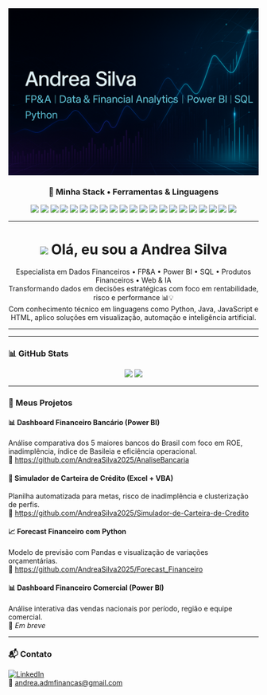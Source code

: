 <img align="center" src="https://github.com/AndreaSilva2025/AndreaSilva2025/blob/main/capa.png" />

<h3 align="center">🧠 Minha Stack • Ferramentas & Linguagens</h3>

<p align="center">
  <!-- IDEs -->
  <img src="https://img.shields.io/badge/VS_Code-007ACC?style=flat&logo=visualstudiocode&logoColor=white" />
  <img src="https://img.shields.io/badge/PyCharm-000000?style=flat&logo=pycharm&logoColor=white" />
  
  <!-- Linguagens -->
  <img src="https://img.shields.io/badge/Python-3776AB?style=flat&logo=python&logoColor=white" />
  <img src="https://img.shields.io/badge/Java-ED8B00?style=flat&logo=openjdk&logoColor=white" />
  <img src="https://img.shields.io/badge/JavaScript-F7DF1E?style=flat&logo=javascript&logoColor=black" />
  <img src="https://img.shields.io/badge/TypeScript-3178C6?style=flat&logo=typescript&logoColor=white" />
  <img src="https://img.shields.io/badge/HTML5-E34F26?style=flat&logo=html5&logoColor=white" />
  <img src="https://img.shields.io/badge/CSS3-1572B6?style=flat&logo=css3&logoColor=white" />

  <!-- BI e Dados -->
  <img src="https://img.shields.io/badge/Power_BI-F2C811?style=flat&logo=powerbi&logoColor=black" />
  <img src="https://img.shields.io/badge/SQL-4479A1?style=flat&logo=mysql&logoColor=white" />
  <img src="https://img.shields.io/badge/MongoDB-47A248?style=flat&logo=mongodb&logoColor=white" />
  
  <!-- Frameworks -->
  <img src="https://img.shields.io/badge/Django-092E20?style=flat&logo=django&logoColor=white" />
  <img src="https://img.shields.io/badge/Streamlit-FF4B4B?style=flat&logo=streamlit&logoColor=white" />
  <img src="https://img.shields.io/badge/Pandas-150458?style=flat&logo=pandas&logoColor=white" />

  <!-- IA & ML -->
  <img src="https://img.shields.io/badge/Scikit_Learn-F7931E?style=flat&logo=scikit-learn&logoColor=white" />
  <img src="https://img.shields.io/badge/TensorFlow-FF6F00?style=flat&logo=tensorflow&logoColor=white" />
  <img src="https://img.shields.io/badge/OpenAI-412991?style=flat&logo=openai&logoColor=white" />

  <!-- DevOps e Versionamento -->
  <img src="https://img.shields.io/badge/Git-F05032?style=flat&logo=git&logoColor=white" />
  <img src="https://img.shields.io/badge/GitHub-181717?style=flat&logo=github&logoColor=white" />
  <img src="https://img.shields.io/badge/GitLab-FC6D26?style=flat&logo=gitlab&logoColor=white" />
  <img src="https://img.shields.io/badge/Azure-0078D4?style=flat&logo=microsoft-azure&logoColor=white" />
</p>

---

<h1 align="center">
  <img src="https://cdn-icons-png.flaticon.com/512/1995/1995593.png" width="32"/>
  Olá, eu sou a Andrea Silva
</h1>

<p align="center">
Especialista em Dados Financeiros • FP&A • Power BI • SQL • Produtos Financeiros • Web & IA  
<br>
Transformando dados em decisões estratégicas com foco em rentabilidade, risco e performance 📊💡  
<br>
Com conhecimento técnico em linguagens como Python, Java, JavaScript e HTML, aplico soluções em visualização, automação e inteligência artificial.
</p>

---


---

### 📊 GitHub Stats

<p align="center">
  <img height="180em" src="https://github-readme-stats.vercel.app/api?username=AndreaSilva2025&show_icons=true&theme=tokyonight&hide_border=true" />
  <img height="180em" src="https://github-readme-stats.vercel.app/api/top-langs/?username=AndreaSilva2025&layout=compact&theme=tokyonight&hide_border=true"/>
</p>

---

### 💼 Meus Projetos

#### 📊 **Dashboard Financeiro Bancário (Power BI)**
Análise comparativa dos 5 maiores bancos do Brasil com foco em ROE, inadimplência, índice de Basileia e eficiência operacional.  
🔗 https://github.com/AndreaSilva2025/AnaliseBancaria

#### 🧮 **Simulador de Carteira de Crédito (Excel + VBA)**
Planilha automatizada para metas, risco de inadimplência e clusterização de perfis.  
🔗 https://github.com/AndreaSilva2025/Simulador-de-Carteira-de-Credito

#### 📈 **Forecast Financeiro com Python**
Modelo de previsão com Pandas e visualização de variações orçamentárias.  
🔗 https://github.com/AndreaSilva2025/Forecast_Financeiro

#### 📊 **Dashboard Financeiro Comercial (Power BI)**
Análise interativa das vendas nacionais por período, região e equipe comercial.  
🔗 *Em breve*

---

### 📬 Contato

[![LinkedIn](https://img.shields.io/badge/-LinkedIn-blue?style=flat-square&logo=linkedin)](https://www.linkedin.com/in/andrea-jocelina-cea-/)  
📧 andrea.admfinancas@gmail.com




